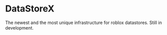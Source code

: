 # DataStoreX
The newest and the most unique infrastructure for roblox datastores. 
Still in development.
